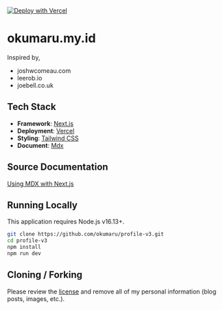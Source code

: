 [![Deploy with Vercel](https://vercel.com/button)](https://vercel.com/new/clone?repository-url=https%3A%2F%2Fgithub.com%2Fleerob%2Fleerob.io)

# okumaru.my.id

Inspired by,

- joshwcomeau.com
- leerob.io
- joebell.co.uk

## Tech Stack

- **Framework**: [Next.js](https://nextjs.org/)
- **Deployment**: [Vercel](https://vercel.com)
- **Styling**: [Tailwind CSS](https://tailwindcss.com)
- **Document**: [Mdx](https://mdxjs.com/)

## Source Documentation

[Using MDX with Next.js
](https://nextjs.org/docs/advanced-features/using-mdx)

## Running Locally

This application requires Node.js v16.13+.

```bash
git clone https://github.com/okumaru/profile-v3.git
cd profile-v3
npm install
npm run dev
```

## Cloning / Forking

Please review the [license](https://github.com/okumaru/profile-v3/blob/main/LICENSE.txt) and remove all of my personal information (blog posts, images, etc.).